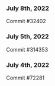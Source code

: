 ### July 8th, 2022

Commit #32402

### July 5th, 2022

Commit #314353


### July 4th, 2022

Commit #72281
